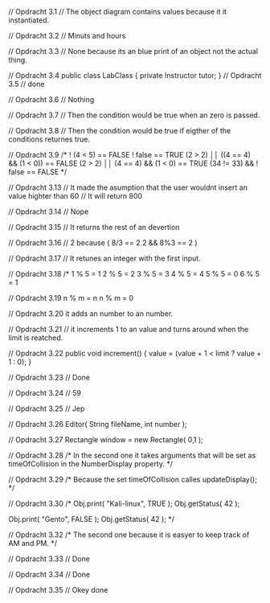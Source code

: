 // Opdracht 3.1
// The object diagram contains values because it it instantiated.

// Opdracht 3.2
// Minuts and hours

// Opdracht 3.3
// None because its an blue print of an object not the actual thing.

// Opdracht 3.4
public class LabClass
{
	private Instructor tutor;
}
// Opdracht 3.5
// done

// Opdracht 3.6
// Nothing

// Opdracht 3.7
// Then the condition would be true when an zero is passed.

// Opdracht 3.8
// Then the condition would be true if eigther of the conditions returnes true.

// Opdracht 3.9
/*
! (4 < 5) 				== FALSE
! false					== TRUE
(2 > 2) ││ ((4 == 4) && (1 < 0))	== FALSE 
(2 > 2) ││ (4 == 4) && (1 < 0)		== TRUE
(34 != 33) && ! false			== FALSE
*/

// Opdracht 3.13
// It made the asumption that the user wouldnt insert an value highter than 60
// It will return 800

// Opdracht 3.14
// Nope

// Opdracht 3.15
// It returns the rest of an devertion

// Opdracht 3.16
// 2 because ( 8/3 == 2.2 && 8%3 == 2 )

// Opdracht 3.17
// It retunes an integer with the first input.

// Opdracht 3.18
/*
1 % 5 = 1
2 % 5 = 2
3 % 5 = 3
4 % 5 = 4
5 % 5 = 0
6 % 5 = 1

// Opdracht 3.19
n % m = n
n % m = 0

// Opdracht 3.20
it adds an number to an number.

// Opdracht 3.21
// it increments 1 to an value and turns around when the limit is reatched.

// Opdracht 3.22
public void increment()
{
	value = (value + 1 < limit ? value + 1 : 0);
}

// Opdracht 3.23
// Done

// Opdracht 3.24
// 59

// Opdracht 3.25
// Jep 

// Opdracht 3.26
Editor( String fileName, int number );

// Opdracht 3.27
Rectangle window = new Rectangle( 0,1 );

// Opdracht 3.28
/*
In the second one it takes arguments that will be set as timeOfCollision in the NumberDisplay property.
*/

// Opdracht 3.29
/*
Because the set timeOfCollision calles updateDisplay();
*/

// Opdracht 3.30
/*
Obj.print( "Kali-linux", TRUE );
Obj.getStatus( 42 );

Obj.print( "Gento", FALSE );
Obj.getStatus( 42 );
*/

// Opdracht 3.32
/*
The second one because it is easyer to keep track of AM and PM.
*/

// Opdracht 3.33
// Done

// Opdracht 3.34
// Done

// Opdracht 3.35
// Okey done










